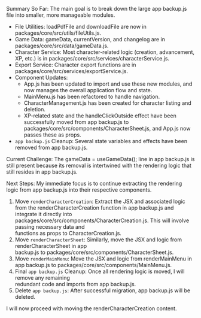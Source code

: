   Summary So Far:
  The main goal is to break down the large app backup.js file into smaller, more manageable modules.       
   * File Utilities: loadPdfFile and downloadFile are now in packages/core/src/utils/fileUtils.js.
   * Game Data: gameData, currentVersion, and changelog are in packages/core/src/data/gameData.js.
   * Character Service: Most character-related logic (creation, advancement, XP, etc.) is in
     packages/core/src/services/characterService.js.
   * Export Service: Character export functions are in packages/core/src/services/exportService.js.        
   * Component Updates:
       * App.js has been updated to import and use these new modules, and now manages the overall
         application flow and state.
       * MainMenu.js has been refactored to handle navigation.
       * CharacterManagement.js has been created for character listing and deletion.
       * XP-related state and the handleClickOutside effect have been successfully moved from app backup.js
         to packages/core/src/components/CharacterSheet.js, and App.js now passes these as props.
   * `app backup.js` Cleanup: Several state variables and effects have been removed from app backup.js.    

  Current Challenge:
  The gameData = useGameData(); line in app backup.js is still present because its removal is intertwined
  with the rendering logic that still resides in app backup.js.

  Next Steps:
  My immediate focus is to continue extracting the rendering logic from app backup.js into their
  respective components.

   1. Move `renderCharacterCreation`: Extract the JSX and associated logic from the renderCharacterCreation
      function in app backup.js and integrate it directly into
      packages/core/src/components/CharacterCreation.js. This will involve passing necessary data and      
      functions as props to CharacterCreation.js.
   2. Move `renderCharacterSheet`: Similarly, move the JSX and logic from renderCharacterSheet in app      
      backup.js to packages/core/src/components/CharacterSheet.js.
   3. Move `renderMainMenu`: Move the JSX and logic from renderMainMenu in app backup.js to
      packages/core/src/components/MainMenu.js.
   4. Final `app backup.js` Cleanup: Once all rendering logic is moved, I will remove any remaining        
      redundant code and imports from app backup.js.
   5. Delete `app backup.js`: After successful migration, app backup.js will be deleted.

  I will now proceed with moving the renderCharacterCreation content.

